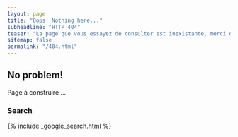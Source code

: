 ```yaml
---
layout: page
title: "Oops! Nothing here..."
subheadline: "HTTP 404"
teaser: "La page que vous essayez de consulter est inexistante, merci de retourner à l'accueil"
sitemap: false
permalink: "/404.html"
---
```

## No problem!

 Page à construire  ...
 
### Search

{% include _google_search.html %}
